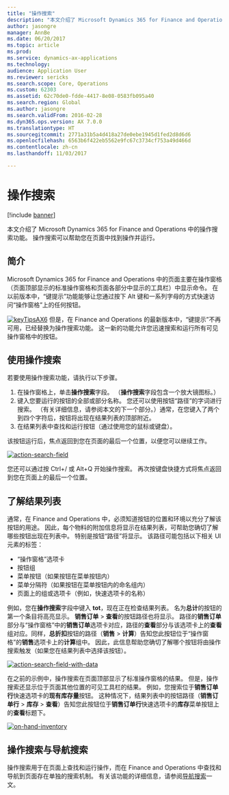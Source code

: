 ```yaml
---
title: "操作搜索"
description: "本文介绍了 Microsoft Dynamics 365 for Finance and Operations 中的操作搜索功能。 操作搜索可以帮助您在页面中找到操作并运行。"
author: jasongre
manager: AnnBe
ms.date: 06/20/2017
ms.topic: article
ms.prod: 
ms.service: dynamics-ax-applications
ms.technology: 
audience: Application User
ms.reviewer: sericks
ms.search.scope: Core, Operations
ms.custom: 62303
ms.assetid: 62c70de0-fdde-4417-8e08-0583fb095a40
ms.search.region: Global
ms.author: jasongre
ms.search.validFrom: 2016-02-28
ms.dyn365.ops.version: AX 7.0.0
ms.translationtype: HT
ms.sourcegitcommit: 2771a31b5a4d418a27de0ebe1945d1fed2d8d6d6
ms.openlocfilehash: 6563b6f422eb5562e9fc67c3734cf753a49d466d
ms.contentlocale: zh-cn
ms.lasthandoff: 11/03/2017

---
```


# <a name="action-search"></a>操作搜索

[!include [banner](../includes/banner.md)]

本文介绍了 Microsoft Dynamics 365 for Finance and Operations 中的操作搜索功能。 操作搜索可以帮助您在页面中找到操作并运行。

<a name="introduction"></a>简介
------------

Microsoft Dynamics 365 for Finance and Operations 中的页面主要在操作窗格（页面顶部显示的标准操作窗格和页面各部分中显示的工具栏）中显示命令。 在以前版本中，“键提示”功能能够让您通过按下 Alt 键和一系列字母的方式快速访问“操作窗格”上的任何按钮。 

[![keyTipsAX6](./media/keytipsax6.png)](./media/keytipsax6.png) 但是，在 Finance and Operations 的最新版本中，“键提示”不再可用，已经替换为操作搜索功能。 这一新的功能允许您迅速搜索和运行所有可见操作窗格中的按钮。

## <a name="using-action-search"></a>使用操作搜索
若要使用操作搜索功能，请执行以下步骤。

1.  在操作窗格上，单击**操作搜索**字段。 （**操作搜索**字段包含一个放大镜图标。）
2.  键入您要运行的按钮的全部或部分名称。 您还可以使用按钮“路径”的字词进行搜索。 （有关详细信息，请参阅本文的下一个部分。）通常，在您键入了两个到四个字符后，按钮将出现在结果列表的顶部附近。
3.  在结果列表中查找和运行按钮（通过使用您的鼠标或键盘）。

该按钮运行后，焦点返回到您在页面的最后一个位置，以便您可以继续工作。 

[![action-search-field](./media/action-search-field.png)](./media/action-search-field.png)

您还可以通过按 Ctrl+/ 或 Alt+Q 开始操作搜索。 再次按键盘快捷方式将焦点返回到您在页面上的最后一个位置。

## <a name="understanding-the-results-list"></a>了解结果列表
通常，在 Finance and Operations 中，必须知道按钮的位置和环境以充分了解该按钮的用途。 因此，每个物料的附加信息将显示在结果列表，可帮助您确切了解哪些按钮出现在列表中。 特别是按钮“路径”将显示。 该路径可能包括以下相关 UI 元素的标签：

-   “操作窗格”选项卡
-   按钮组
-   菜单按钮（如果按钮在菜单按钮内）
-   菜单分隔符（如果按钮在菜单按钮内的命名组内）
-   页面上的组或选项卡（例如，快速选项卡的名称）

例如，您在**操作搜索**字段中键入 **tot**，现在正在检查结果列表。 名为**总计**的按钮的第一个条目将高亮显示。 **销售订单** &gt; **查看**的按钮路径也将显示。 路径的**销售订单**部分与“操作窗格”中的**销售订单**选项卡对应，路径的**查看**部分与该选项卡上的**查看**组对应。同样，**总折扣**按钮的路径（**销售** &gt; **计算**）告知您此按钮位于“操作窗格”的**销售**选项卡上的**计算**组中。 因此，此信息帮助您确切了解哪个按钮将由操作搜索触发（如果您在结果列表中选择该按钮）。 

[![action-search-field-with-data](./media/action-search-field-with-data.png)](./media/action-search-field-with-data.png) 

在之前的示例中，操作搜索在页面顶部显示了标准操作窗格的结果。 但是，操作搜索还显示位于页面其他位置的可见工具栏的结果。 例如，您搜索位于**销售订单行**快速选项卡的**现有库存量**按钮。 这种情况下，结果列表中的按钮路径（**销售订单行** &gt; **库存** &gt; **查看**）告知您此按钮位于**销售订单行**快速选项卡的**库存**菜单按钮上的**查看**标题下。 

[![on-hand-inventory](./media/on-hand-inventory.png)](./media/on-hand-inventory.png)

## <a name="action-search-vs-navigation-search"></a>操作搜索与导航搜索
操作搜索用于在页面上查找和运行操作，而在 Finance and Operations 中查找和导航到页面存在单独的搜索机制。 有关该功能的详细信息，请参阅[导航搜索](navigation-search.md)一文。





